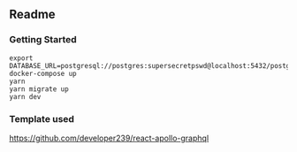 ## Readme

### Getting Started

```
export DATABASE_URL=postgresql://postgres:supersecretpswd@localhost:5432/postgres
docker-compose up
yarn
yarn migrate up
yarn dev
```

### Template used
https://github.com/developer239/react-apollo-graphql
